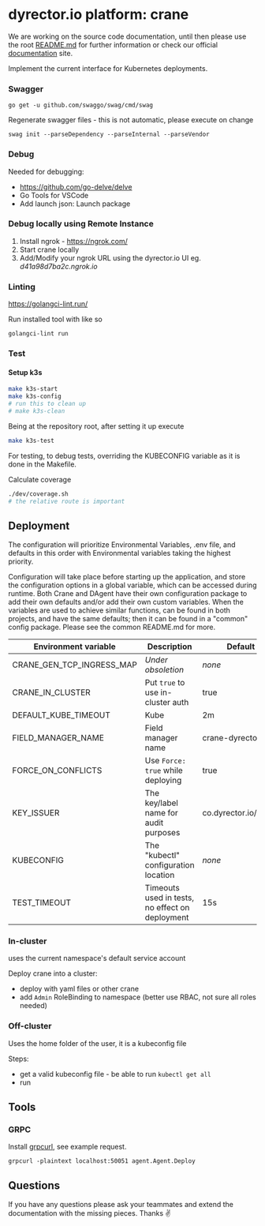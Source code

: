# dyrector.io platform: crane
We are working on the source code documentation, until then please use the root [README.md](../../../README.md) for further information or check our official [documentation](https://docs.dyrector.io/) site.

Implement the current interface for Kubernetes deployments.

### Swagger

```
go get -u github.com/swaggo/swag/cmd/swag
```

Regenerate swagger files - this is not automatic, please execute on change

```
swag init --parseDependency --parseInternal --parseVendor
```

### Debug

Needed for debugging:

-   https://github.com/go-delve/delve
-   Go Tools for VSCode
-   Add launch json: Launch package

### Debug locally using Remote Instance

1. Install ngrok - https://ngrok.com/
2. Start crane locally
3. Add/Modify your ngrok URL using the dyrector.io UI eg. _d41a98d7ba2c.ngrok.io_

### Linting

https://golangci-lint.run/

Run installed tool with like so

```
golangci-lint run
```

### Test

#### Setup k3s

```sh
make k3s-start
make k3s-config
# run this to clean up
# make k3s-clean
```

Being at the repository root, after setting it up execute

```sh
make k3s-test
```

For testing, to debug tests, overriding the KUBECONFIG variable as it is done
in the Makefile.

Calculate coverage

```sh
./dev/coverage.sh
# the relative route is important
```

## Deployment

The configuration will prioritize Environmental Variables, .env file, and defaults in this order with Environmental variables taking the highest priority.

Configuration will take place before starting up the application, and store the configuration options in a global variable, which can be accessed during runtime. Both Crane and DAgent have their own configuration package to add their own defaults and/or add their own custom variables. When the variables are used to achieve similar functions, can be found in both projects, and have the same defaults; then it can be found in a "common" config package. Please see the common README.md for more.

| Environment variable      | Description                                     | Default               |
| ------------------------- | ----------------------------------------------- | --------------------- |
| CRANE_GEN_TCP_INGRESS_MAP | _Under obsoletion_                              | _none_                |
| CRANE_IN_CLUSTER          | Put `true` to use in-cluster auth               | true                  |
| DEFAULT_KUBE_TIMEOUT      | Kube                                            | 2m                    |
| FIELD_MANAGER_NAME        | Field manager name                              | crane-dyrector-io     |
| FORCE_ON_CONFLICTS        | Use `Force: true` while deploying               | true                  |
| KEY_ISSUER                | The key/label name for audit purposes           | co.dyrector.io/issuer |
| KUBECONFIG                | The "kubectl" configuration location            | _none_                |
| TEST_TIMEOUT              | Timeouts used in tests, no effect on deployment | 15s                   |

### In-cluster

uses the current namespace's default service account

Deploy crane into a cluster:

-   deploy with yaml files or other crane
-   add `Admin` RoleBinding to namespace (better use RBAC, not sure all roles needed)

### Off-cluster

Uses the home folder of the user, it is a kubeconfig file

Steps:

-   get a valid kubeconfig file - be able to run `kubectl get all`
-   run

## Tools

### GRPC

Install [grpcurl](https://github.com/fullstorydev/grpcurl), see example request.

```
grpcurl -plaintext localhost:50051 agent.Agent.Deploy
```

## Questions

If you have any questions please ask your teammates and extend the documentation with the missing pieces. Thanks ✌️
